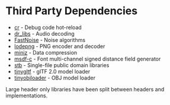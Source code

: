 # Third Party Dependencies
 * [cr](https://github.com/fungos/cr) - Debug code hot-reload
 * [dr_libs](https://github.com/mackron/dr_libs) - Audio decoding
 * [FastNoise](https://github.com/Auburns/FastNoise) - Noise algorithms
 * [lodepng](https://github.com/lvandeve/lodepng) - PNG encoder and decoder
 * [miniz](https://github.com/richgel999/miniz) - Data compression
 * [msdf-c](https://github.com/exezin/msdf-c) - Font multi-channel signed distance field generator
 * [stb](https://github.com/nothings/stb) - Single-file public domain libraries
 * [tinygltf](https://github.com/syoyo/tinygltf) - glTF 2.0 model loader
 * [tinyobjloader](https://github.com/syoyo/tinyobjloader) - OBJ model loader

Large header only libraries have been split between headers and implementations.
